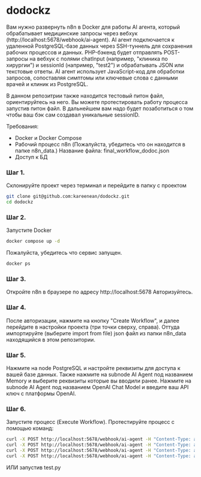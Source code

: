 # dodockz 
Вам нужно развернуть n8n в Docker для работы AI агента, который обрабатывает медицинские запросы через вебхук (http://localhost:5678/webhook/ai-agent). AI агент подключается к удаленной PostgreSQL-базе данных через SSH-туннель для сохранения рабочих процессов и данных. PHP-бэкенд будет отправлять POST-запросы на вебхук с полями chatInput (например, "клиника по хирургии") и sessionId (например, "test2") и обрабатывать JSON или текстовые ответы. 
 AI агент использует JavaScript-код для обработки запросов, сопоставляя симптомы или ключевые слова с данными врачей и клиник из PostgreSQL. 

В данном репозитрии также находится тестовый питон файл, ориентируйтесь на него. Вы можете протестировать работу процесса запустив питон файл. В дальнейшем вам надо будет позаботиться о том чтобы ваш бэк сам создавал уникальные sessionID.


Требования:
- Docker и Docker Compose
- Рабочий процесс n8n (Пожалуйста, убедитесь что он находится в папке n8n_data.) Название файла: final_workflow_dodoc.json
- Доступ к БД 

### Шаг 1. 
Склонируйте проект через терминал и перейдите в папку с проектом
```bash
git clone git@github.com:kareenean/dodockz.git
cd dodockz
```

### Шаг 2.
Запустите Docker
```bash
docker compose up -d
```

Пожалуйста, убедитесь что сервис запущен. 
```bash
docker ps
```

### Шаг 3. 
Откройте n8n в браузере по адресу http://localhost:5678 
Авторизуйтесь.

### Шаг 4. 
После авторизации, нажмите на кнопку "Create Workflow", и далее перейдите в настройки проекта (три точки сверху, справа).
Оттуда импортируйте (выберите import from file) json файл из папки n8n_data находящийся в этом репозитории. 

### Шаг 5.
Нажмите на node PostgreSQL и настройте реквизиты для доступа к вашей базе данных. Также нажмите на subnode AI Agent под названием Memory и выберите реквизиты которые вы вводили ранее.
Нажмите на subnode AI Agent под названием OpenAI Chat Model и введите ваш API ключ с платформы OpenAI.

### Шаг 6. 
Запустите процесс (Execute Workflow). Протестируйте процесс с помощью команд:

```bash
curl -X POST http://localhost:5678/webhook/ai-agent -H "Content-Type: application/json" -d '{"chatInput": "найти хирурга по всему Казахстану", "sessionId": "test1"}'
curl -X POST http://localhost:5678/webhook/ai-agent -H "Content-Type: application/json" -d '{"chatInput": "лучший хирург Казахстана", "sessionId": "test2"}'
curl -X POST http://localhost:5678/webhook/ai-agent -H "Content-Type: application/json" -d '{"chatInput": "лучшая клиника по хирургии", "sessionId": "test3"}'
curl -X POST http://localhost:5678/webhook/ai-agent -H "Content-Type: application/json" -d '{"chatInput": "узи в астане", "sessionId": "test4"}'
```

ИЛИ запустив test.py